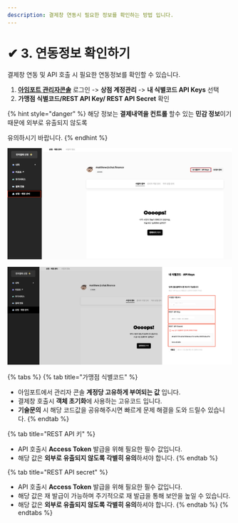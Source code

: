 ```yaml
---
description: 결제창 연동시 필요한 정보를 확인하는 방법 입니다.
---
```


# ✔ 3. 연동정보 확인하기

결제창 연동 및 API 호출 시 필요한 연동정보를 확인할 수 있습니다.

1. [**아임포트 관리자콘솔**](https://admin.iamport.kr) 로그인 -> **상점 계정관리** -> **내 식별코드 API Keys** 선택&#x20;
2. **가맹점 식별코드/REST API Key/ REST API Secret** 확인

{% hint style="danger" %}
해당 정보는 **결제내역을 컨트롤** 할수 있는 **민감 정보**이기 때문에 외부로 유출되지 않도록

유의하시기 바랍니다.
{% endhint %}

![ 상점 계정관리 -> 내 식별코드 API Keys 선택](<../.gitbook/assets/image (9) (1).png>)

![가맹점 식별코드/REST API Key/ REST API Secret 확인](<../.gitbook/assets/image (1) (2).png>)

{% tabs %}
{% tab title="가맹점 식별코드" %}
* 아임포트에서 관리자 콘솔 **계정당 고유하게 부여되는 값** 입니다.
* 결제창 호출시 **객체 초기화**에 사용하는 고유코드 입니다.
* **기술문의** 시 해당 코드값을 공유해주시면 빠르게 문제 해결을 도와 드릴수 있습니다.
{% endtab %}

{% tab title="REST API 키" %}
* API 호출시 **Access Token** 발급을 위해 필요한 필수 값입니다.
* 해당 값은 **외부로 유출되지 않도록 각별히 유의**하셔야 합니다.
{% endtab %}

{% tab title="REST API secret" %}
* API 호출시 **Access Token** 발급을 위해 필요한 필수 값입니다.
* 해당 값은 재 발급이 가능하며 주기적으로 재 발급을 통해 보안을 높일 수 있습니다.
* 해당 값은 **외부로 유출되지 않도록 각별히 유의**하셔야 합니다.
{% endtab %}
{% endtabs %}
